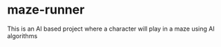 # maze-runner
This is an AI based project where a character will play in a maze using  AI algorithms
